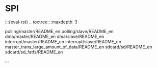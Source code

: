 # SPI

:::{eval-rst}
.. toctree::
   :maxdepth: 3

   polling/master/README_en
   polling/slave/README_en
   dma/master/README_en
   dma/slave/README_en
   interrupt/master/README_en
   interrupt/slave/README_en
   master_trans_large_amount_of_data/README_en
   sdcard/sd/README_en
   sdcard/sd_fatfs/README_en

:::
